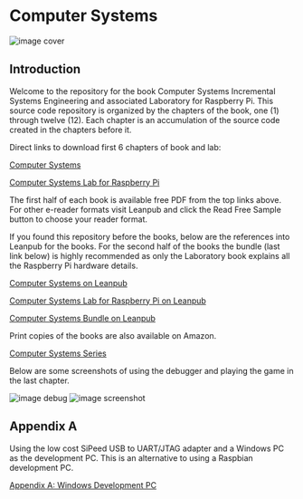# Computer Systems

![image cover](./images/computer-systems-cover.jpg)

## Introduction

Welcome to the repository for the book Computer Systems Incremental Systems Engineering and associated Laboratory for Raspberry Pi. This source code repository is organized by the chapters of the book, one (1) through twelve (12). Each chapter is an accumulation of the source code created in the chapters before it.

Direct links to download first 6 chapters of book and lab:

[Computer Systems](http://samples.leanpub.com/computersystems-sample.pdf)

[Computer Systems Lab for Raspberry Pi](http://samples.leanpub.com/computersystems_lab_rpi-sample.pdf)

The first half of each book is available free PDF from the top links above.
For other e-reader formats visit Leanpub and click the Read Free Sample button to
choose your reader format.

If you found this repository before the books, below are the references into Leanpub for the books. For the second half of the books the bundle (last link below) is highly recommended as only the Laboratory book explains all the Raspberry Pi hardware details.

[Computer Systems on Leanpub](https://leanpub.com/computersystems)

[Computer Systems Lab for Raspberry Pi on Leanpub](https://leanpub.com/computersystems_lab_rpi)

[Computer Systems Bundle on Leanpub](https://leanpub.com/b/computersystemscomplete)

Print copies of the books are also available on Amazon.

[Computer Systems Series](https://www.amazon.com/gp/bookseries/B08HRB1VLB)

Below are some screenshots of using the debugger and playing the game in the
last chapter.

![image debug](./images/gdb-tui-game.jpg) ![image screenshot](./images/screenshot.jpg)

## Appendix A

Using the low cost SiPeed USB to UART/JTAG adapter and a Windows PC as
the development PC. This is an alternative to using a Raspbian development
PC.

[Appendix A: Windows Development PC](AppendixA.md)
